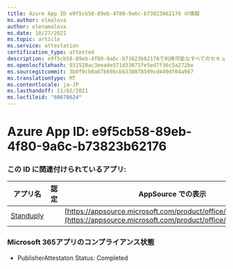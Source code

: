 ```yaml
---
title: Azure App ID e9f5cb58-89eb-4f80-9a6c-b73823b62176 の情報
ms.author: elmalova
author: elenamalova
ms.date: 10/27/2021
ms.topic: article
ms.service: attestation
certification_type: attested
description: e9f5cb58-89eb-4f80-9a6c-b73823b62176で利用可能なすべてのセキュリティおよびコンプライアンス情報。
ms.openlocfilehash: 931528ac3eea4e571d33071fe5ed7f36c5a272be
ms.sourcegitcommit: 3b0f0cb0a67b69bcb6330078509cd449df04a987
ms.translationtype: MT
ms.contentlocale: ja-JP
ms.lasthandoff: 11/02/2021
ms.locfileid: "60678624"
---
```

# <a name="azure-app-id-e9f5cb58-89eb-4f80-9a6c-b73823b62176"></a>Azure App ID: e9f5cb58-89eb-4f80-9a6c-b73823b62176


### <a name="apps-associated-with-this-id"></a>この ID に関連付けられているアプリ:
| **アプリ名** | **認定** | **AppSource での表示** |
|--------------|---------------|-----------------------|
| [Standuply](https://docs.microsoft.com/microsoft-365-app-certification/forward/WA200003001) |  | [https://appsource.microsoft.com/product/office/WA200003001](https://appsource.microsoft.com/product/office/WA200003001) |

### <a name="microsoft-365-app-compliance-status"></a>Microsoft 365アプリのコンプライアンス状態
- PublisherAttestaton Status: Completed

